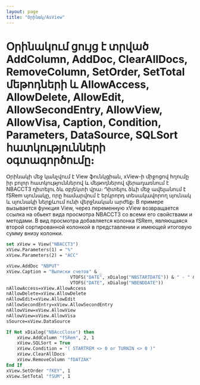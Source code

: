 ```yaml
---
layout: page
title: "Օրինակ/AsView"
---
```


# Օրինակում ցույց է տրված  AddColumn, AddDoc, ClearAllDocs, RemoveColumn, SetOrder, SetTotal մեթոդների և AllowAccess, AllowDelete, AllowEdit, AllowSecondEntry, AllowView, AllowVisa, Caption, Condition, Parameters, DataSource, SQLSort հատկությունների օգտագործումը։

Օրինակի մեջ կանչվում է View ֆունկցիան, xView-ի միջոցով հղումը իր բոլոր հատկություններով և մեթոդներով վերադառնում է NBACCT3 դիտելու ձև օբյեկտի վրա։ Դիտելու ձևի մեջ ավելանում է fSRem սյունակը, որը համարվում է երկրորդ տեսակավորող սյունակ և սյունակի ներքևում ունի վերջնական արժեք։
В примере вызывается функция View, через переменную xView возвращается ссылка на обьект вида просмотра NBACCT3 со всеми его свойствами и методами. В вид просмотра добавляется колонка fSRem, являющаяся второй сортированной колонкой в представлении и имеющей итоговую сумму внизу колонки.

``` vb
set xView = View("NBACCT3")
xView.Parameters(1) = "%"
xView.Parameters(2) = "ACC"

xView.AddDoc "NBPUT"
xView.Caption = "Выписки счетов" & _
                        VTOFS("DATE", xDialog("NBSTARTDATE")) & " - " & _
                        VTOFS("DATE", xDialog("NBENDDATE"))
nAllowAccess=xView.AllowAccess
nAllowDelete=xView.AllowDelete
nAllowEdit=xView.AllowEdit
nAllowSecondEntry=xView.AllowSecondEntry
nAllowView=xView.AllowView
nAllowView=xView.AllowVisa
sSource=xView.DataSource

If Not xDialog("NBAccClose") then
    xView.AddColumn "fSRem", 2, 1
    xView.SQLSort = True
    xView.Condition = "( STARTREM <> 0 or TURNIN <> 0 )"
    xView.ClearAllDocs
    xView.RemoveColumn "fDATZAK"
End If
xView.SetOrder "fKEY", 1
xView.SetTotal "fSUM", 1
```

